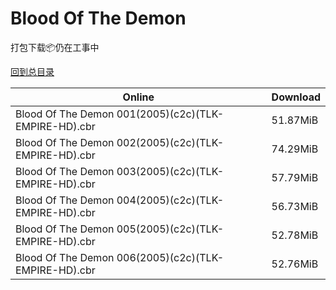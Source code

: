 # Blood Of The Demon

打包下载📦仍在工事中

[回到总目录](/Catalogs.md)







Online | Download
--- | ---
Blood Of The Demon 001(2005)(c2c)(TLK-EMPIRE-HD).cbr | 51.87MiB
Blood Of The Demon 002(2005)(c2c)(TLK-EMPIRE-HD).cbr | 74.29MiB
Blood Of The Demon 003(2005)(c2c)(TLK-EMPIRE-HD).cbr | 57.79MiB
Blood Of The Demon 004(2005)(c2c)(TLK-EMPIRE-HD).cbr | 56.73MiB
Blood Of The Demon 005(2005)(c2c)(TLK-EMPIRE-HD).cbr | 52.78MiB
Blood Of The Demon 006(2005)(c2c)(TLK-EMPIRE-HD).cbr | 52.76MiB